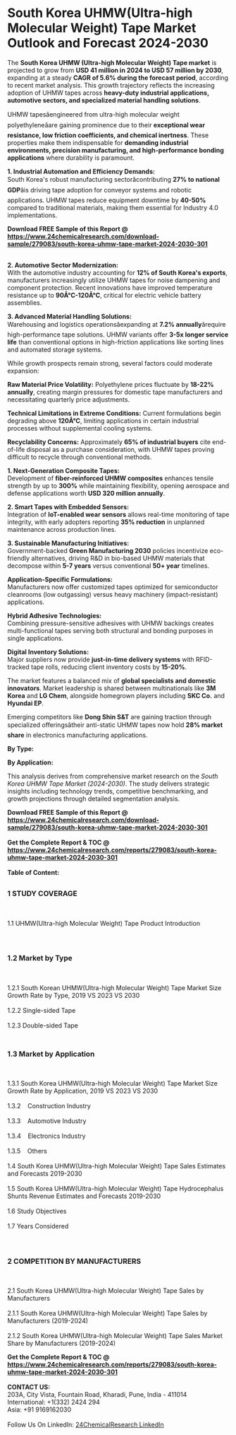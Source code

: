 <h1>South Korea UHMW(Ultra-high Molecular Weight) Tape Market Outlook and Forecast 2024-2030</h1><p>The <strong>South Korea UHMW (Ultra-high Molecular Weight) Tape market</strong> is projected to grow from <strong>USD 41 million in 2024 to USD 57 million by 2030</strong>, expanding at a steady <strong>CAGR of 5.6% during the forecast period</strong>, according to recent market analysis. This growth trajectory reflects the increasing adoption of UHMW tapes across <strong>heavy-duty industrial applications, automotive sectors, and specialized material handling solutions</strong>.</p><p>UHMW tapesâengineered from ultra-high molecular weight polyethyleneâare gaining prominence due to their <strong>exceptional wear resistance, low friction coefficients, and chemical inertness</strong>. These properties make them indispensable for <strong>demanding industrial environments, precision manufacturing, and high-performance bonding applications</strong> where durability is paramount.</p><p><strong>1. Industrial Automation and Efficiency Demands:</strong><br>
South Korea's robust manufacturing sectorâcontributing <strong>27% to national GDP</strong>âis driving tape adoption for conveyor systems and robotic applications. UHMW tapes reduce equipment downtime by <strong>40-50%</strong> compared to traditional materials, making them essential for Industry 4.0 implementations.</p><div><b>Download FREE Sample of this Report @ 
            <a href="https://www.24chemicalresearch.com/download-sample/279083/south-korea-uhmw-tape-market-2024-2030-301">
            https://www.24chemicalresearch.com/download-sample/279083/south-korea-uhmw-tape-market-2024-2030-301</a></b></div><br><p><strong>2. Automotive Sector Modernization:</strong><br>
With the automotive industry accounting for <strong>12% of South Korea's exports</strong>, manufacturers increasingly utilize UHMW tapes for noise dampening and component protection. Recent innovations have improved temperature resistance up to <strong>90Â°C-120Â°C</strong>, critical for electric vehicle battery assemblies.</p><p><strong>3. Advanced Material Handling Solutions:</strong><br>
Warehousing and logistics operationsâexpanding at <strong>7.2% annually</strong>ârequire high-performance tape solutions. UHMW variants offer <strong>3-5x longer service life</strong> than conventional options in high-friction applications like sorting lines and automated storage systems.</p><p>While growth prospects remain strong, several factors could moderate expansion:</p><p><strong>Raw Material Price Volatility:</strong> Polyethylene prices fluctuate by <strong>18-22% annually</strong>, creating margin pressures for domestic tape manufacturers and necessitating quarterly price adjustments.</p><p><strong>Technical Limitations in Extreme Conditions:</strong> Current formulations begin degrading above <strong>120Â°C</strong>, limiting applications in certain industrial processes without supplemental cooling systems.</p><p><strong>Recyclability Concerns:</strong> Approximately <strong>65% of industrial buyers</strong> cite end-of-life disposal as a purchase consideration, with UHMW tapes proving difficult to recycle through conventional methods.</p><p><strong>1. Next-Generation Composite Tapes:</strong><br>
Development of <strong>fiber-reinforced UHMW composites</strong> enhances tensile strength by up to <strong>300%</strong> while maintaining flexibility, opening aerospace and defense applications worth <strong>USD 320 million annually</strong>.</p><p><strong>2. Smart Tapes with Embedded Sensors:</strong><br>
Integration of <strong>IoT-enabled wear sensors</strong> allows real-time monitoring of tape integrity, with early adopters reporting <strong>35% reduction</strong> in unplanned maintenance across production lines.</p><p><strong>3. Sustainable Manufacturing Initiatives:</strong><br>
Government-backed <strong>Green Manufacturing 2030</strong> policies incentivize eco-friendly alternatives, driving R&amp;D in bio-based UHMW materials that decompose within <strong>5-7 years</strong> versus conventional <strong>50+ year</strong> timelines.</p><p><strong>Application-Specific Formulations:</strong><br>
	Manufacturers now offer customized tapes optimized for semiconductor cleanrooms (low outgassing) versus heavy machinery (impact-resistant) applications.</p><p><strong>Hybrid Adhesive Technologies:</strong><br>
	Combining pressure-sensitive adhesives with UHMW backings creates multi-functional tapes serving both structural and bonding purposes in single applications.</p><p><strong>Digital Inventory Solutions:</strong><br>
	Major suppliers now provide <strong>just-in-time delivery systems</strong> with RFID-tracked tape rolls, reducing client inventory costs by <strong>15-20%</strong>.</p><p>The market features a balanced mix of <strong>global specialists and domestic innovators</strong>. Market leadership is shared between multinationals like <strong>3M Korea</strong> and <strong>LG Chem</strong>, alongside homegrown players including <strong>SKC Co.</strong> and <strong>Hyundai EP</strong>.</p><p>Emerging competitors like <strong>Dong Shin S&amp;T</strong> are gaining traction through specialized offeringsâtheir anti-static UHMW tapes now hold <strong>28% market share</strong> in electronics manufacturing applications.</p><p><strong>By Type:</strong></p><p><strong>By Application:</strong></p><p>This analysis derives from comprehensive market research on the <em>South Korea UHMW Tape Market (2024-2030)</em>. The study delivers strategic insights including technology trends, competitive benchmarking, and growth projections through detailed segmentation analysis.</p><div><b>Download FREE Sample of this Report @ 
            <a href="https://www.24chemicalresearch.com/download-sample/279083/south-korea-uhmw-tape-market-2024-2030-301">
            https://www.24chemicalresearch.com/download-sample/279083/south-korea-uhmw-tape-market-2024-2030-301</a></b></div><br><div><b>Get the Complete Report & TOC @ 
            <a href="https://www.24chemicalresearch.com/reports/279083/south-korea-uhmw-tape-market-2024-2030-301">
            https://www.24chemicalresearch.com/reports/279083/south-korea-uhmw-tape-market-2024-2030-301</a></b></div><br>
            <b>Table of Content:</b><p><h2><span style="font-size:16px"><strong>1 STUDY COVERAGE</strong></span></h2><br />
<p>1.1 UHMW(Ultra-high Molecular Weight) Tape Product Introduction</p><br />
<h2><span style="font-size:16px"><strong>1.2 Market by Type</strong></span></h2><br />
<p>1.2.1 South Korean UHMW(Ultra-high Molecular Weight) Tape Market Size Growth Rate by Type, 2019 VS 2023 VS 2030<br /><br />
1.2.2 Single-sided Tape&nbsp;&nbsp; &nbsp;<br /><br />
1.2.3 Double-sided Tape<br /><br />
<h2><span style="font-size:16px"><strong>1.3 Market by Application</strong></span></h2><br />
<p>1.3.1 South Korea UHMW(Ultra-high Molecular Weight) Tape Market Size Growth Rate by Application, 2019 VS 2023 VS 2030<br /><br />
1.3.2&nbsp;&nbsp; &nbsp;Construction Industry<br /><br />
1.3.3&nbsp;&nbsp; &nbsp;Automotive Industry<br /><br />
1.3.4&nbsp;&nbsp; &nbsp;Electronics Industry<br /><br />
1.3.5&nbsp;&nbsp; &nbsp;Others<br /><br />
1.4 South Korea UHMW(Ultra-high Molecular Weight) Tape Sales Estimates and Forecasts 2019-2030<br /><br />
1.5 South Korea UHMW(Ultra-high Molecular Weight) Tape Hydrocephalus Shunts Revenue Estimates and Forecasts 2019-2030<br /><br />
1.6 Study Objectives<br /><br />
1.7 Years Considered</p><br />
<h2><span style="font-size:16px"><strong>2 COMPETITION BY MANUFACTURERS</strong></span></h2><br />
<p>2.1 South Korea UHMW(Ultra-high Molecular Weight) Tape Sales by Manufacturers<br /><br />
2.1.1 South Korea UHMW(Ultra-high Molecular Weight) Tape Sales by Manufacturers (2019-2024)<br /><br />
2.1.2 South Korea UHMW(Ultra-high Molecular Weight) Tape Sales Market Share by Manufacturers (2019-2024)<br /</p><div><b>Get the Complete Report & TOC @ 
            <a href="https://www.24chemicalresearch.com/reports/279083/south-korea-uhmw-tape-market-2024-2030-301">
            https://www.24chemicalresearch.com/reports/279083/south-korea-uhmw-tape-market-2024-2030-301</a></b></div><br><b>CONTACT US:</b><br>
            203A, City Vista, Fountain Road, Kharadi, Pune, India - 411014<br>
            International: +1(332) 2424 294<br>
            Asia: +91 9169162030 <br><br>
            Follow Us On LinkedIn: <a href="https://www.linkedin.com/company/24chemicalresearch/">24ChemicalResearch LinkedIn</a>